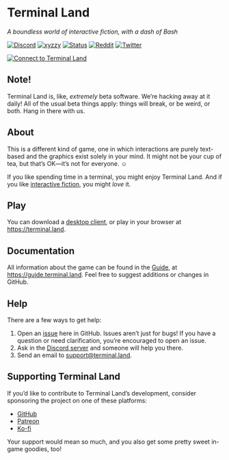 # Terminal Land

_A boundless world of interactive fiction, with a dash of Bash_

[![Discord](https://img.shields.io/discord/559114885083037717)](https://discord.gg/m7aqjBq) [![xyzzy](https://img.shields.io/badge/xyzzy-compliant-brightgreen)](https://en.wikipedia.org/wiki/Xyzzy_(computing)) [![Status](https://img.shields.io/uptimerobot/status/m785814565-dfdfd593481abf0ab1721eee)](https://stats.uptimerobot.com/21YGVIk07G) [![Reddit](https://img.shields.io/reddit/subreddit-subscribers/TerminalLand?style=social)](https://www.reddit.com/r/TerminalLand/) [![Twitter](https://img.shields.io/twitter/follow/terminalland?label=Follow+@TerminalLand&style=social)](https://twitter.com/terminalland)

<a href="https://terminal.land"><img alt="Connect to Terminal Land" src="https://terminal.land/svg/banner.svg?v=4"></a>

## Note!

Terminal Land is, like, _extremely_ beta software. We’re hacking away at it daily! All of the usual beta things apply: things will break, or be weird, or both. Hang in there with us.

## About

This is a different kind of game, one in which interactions are purely text-based and the graphics exist solely in your mind. It might not be your cup of tea, but that’s OK—it’s not for everyone. ☺️

If you like spending time in a terminal, you might enjoy Terminal Land. And if you like [interactive fiction](https://en.wikipedia.org/wiki/Interactive_fiction), you might _love_ it.

## Play

You can download a [desktop client](https://github.com/neatnik/terminal.land/releases/latest), or play in your browser at https://terminal.land.

## Documentation

All information about the game can be found in the [Guide](https://guide.terminal.land), at https://guide.terminal.land. Feel free to suggest additions or changes in GitHub.

## Help

There are a few ways to get help:

1. Open an [issue](https://github.com/neatnik/terminal.land/issues) here in GitHub. Issues aren’t just for bugs! If you have a question or need clarification, you’re encouraged to open an issue.
2. Ask in the [Discord server](https://discord.gg/m7aqjBq) and someone will help you there.
3. Send an email to support@terminal.land.

## Supporting Terminal Land

If you’d like to contribute to Terminal Land’s development, consider sponsoring the project on one of these platforms:

* [GitHub](https://github.com/sponsors/neatnik)
* [Patreon](https://patreon.com/neatnik)
* [Ko-fi](https://ko-fi.com/neatnik)

Your support would mean so much, and you also get some pretty sweet in-game goodies, too!
